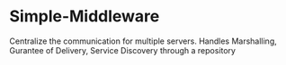 # Simple-Middleware
Centralize the communication for multiple servers. Handles Marshalling, Gurantee of Delivery, Service Discovery through a repository
